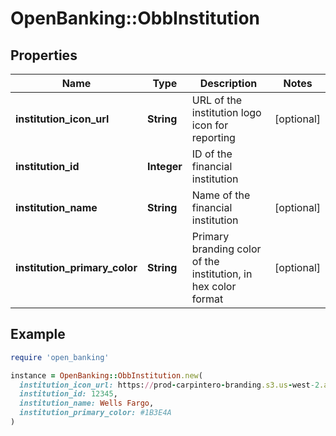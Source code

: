 # OpenBanking::ObbInstitution

## Properties

| Name | Type | Description | Notes |
| ---- | ---- | ----------- | ----- |
| **institution_icon_url** | **String** | URL of the institution logo icon for reporting | [optional] |
| **institution_id** | **Integer** | ID of the financial institution |  |
| **institution_name** | **String** | Name of the financial institution | [optional] |
| **institution_primary_color** | **String** | Primary branding color of the institution, in hex color format | [optional] |

## Example

```ruby
require 'open_banking'

instance = OpenBanking::ObbInstitution.new(
  institution_icon_url: https://prod-carpintero-branding.s3.us-west-2.amazonaws.com/101732/icon.svg,
  institution_id: 12345,
  institution_name: Wells Fargo,
  institution_primary_color: #1B3E4A
)
```

